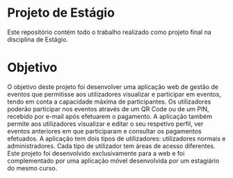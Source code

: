 # Projeto de Estágio
Este repositório contém todo o trabalho realizado como projeto final na disciplina de Estágio.


# Objetivo 
O objetivo deste projeto foi desenvolver uma aplicação web de gestão de eventos que permitisse aos utilizadores visualizar e participar em eventos, 
tendo em conta a capacidade máxima de participantes. Os utilizadores poderão participar nos eventos através de um QR Code ou de um PIN, recebido por 
e-mail após efetuarem o pagamento. A aplicação também permite aos utilizadores visualizar e editar o seu respetivo perfil, ver eventos anteriores em 
que participaram e consultar os pagamentos efetuados.
A aplicação tem dois tipos de utilizadores: utilizadores normais e administradores.
Cada tipo de utilizador tem áreas de acesso diferentes.
Este projeto foi desenvolvido exclusivamente para a web e foi complementado por uma aplicação móvel desenvolvida por um estagiário do mesmo curso.

